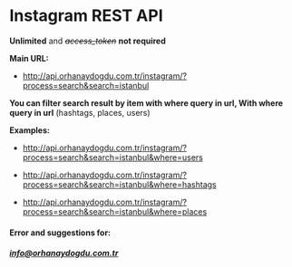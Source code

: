 # Instagram REST API
**Unlimited** and ~~*access_token*~~ **not required**

**Main URL:**
- http://api.orhanaydogdu.com.tr/instagram/?process=search&search=istanbul

**You can filter search result by item with where query in url,
With where query in url**
(hashtags, places, users)

**Examples:**
- http://api.orhanaydogdu.com.tr/instagram/?process=search&search=istanbul&where=users

- http://api.orhanaydogdu.com.tr/instagram/?process=search&search=istanbul&where=hashtags

- http://api.orhanaydogdu.com.tr/instagram/?process=search&search=istanbul&where=places

#### **Error and suggestions for:**
##### info@orhanaydogdu.com.tr
